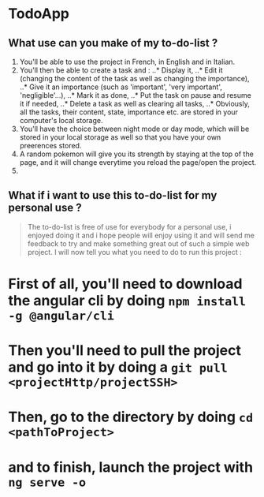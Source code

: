 # TodoApp

## What use can you make of my to-do-list ?

1. You'll be able to use the project in French, in English and in Italian.
2. You'll then be able to create a task and :
..* Display it,
..* Edit it (changing the content of the task as well as changing the importance),
..* Give it an importance (such as 'important', 'very important', 'negligible'...),
..* Mark it as done,
..* Put the task on pause and resume it if needed,
..* Delete a task as well as clearing all tasks,
..* Obviously, all the tasks, their content, state, importance etc. are stored in your computer's local storage.
3. You'll have the choice between night mode or day mode, which will be stored in your local storage as well so that you have your own preerences stored.
4. A random pokemon will give you its strength by staying at the top of the page, and it will change everytime you reload the page/open the project.
5. 

## What if i want to use this to-do-list for my personal use ?
> The to-do-list is free of use for everybody for a personal use, i enjoyed doing it and i hope people will enjoy using it and will send me feedback to try and make something great out of such a simple web project.
> I will now tell you what you need to do to run this project :

# First of all, you'll need to download the angular cli by doing `npm install -g @angular/cli`
# Then you'll need to pull the project and go into it by doing a `git pull <projectHttp/projectSSH>`
# Then, go to the directory by doing `cd <pathToProject>`
# and to finish, launch the project with `ng serve -o`
